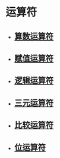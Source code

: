 # 运算符
 - ## [算数运算符](/Java/Java%20SE/2-运算符/算数运算符.md)
 - ## [赋值运算符](/Java/Java%20SE/2-运算符/赋值运算符.md)
 - ## [逻辑运算符](/Java/Java%20SE/2-运算符/逻辑运算符.md)
 - ## [三元运算符](/Java/Java%20SE/2-运算符/三元运算符.md)
 - ## [比较运算符](/Java/Java%20SE/2-运算符/比较运算符.md)
 - ## [位运算符](/Java/Java%20SE/2-运算符/位运算符.md)